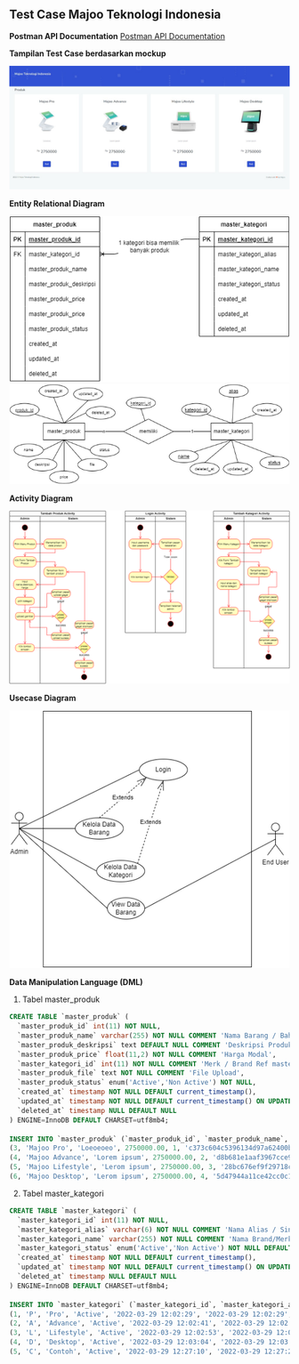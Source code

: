 Test Case Majoo Teknologi Indonesia
-------
**Postman API Documentation**
<a href="https://documenter.getpostman.com/view/5487152/UVypycYQ" target="_blank">Postman API Documentation</a>

**Tampilan Test Case berdasarkan mockup**

<img src="/image/tampilan.jpeg" alt="View Produk" title="Produk view">

**Entity Relational Diagram**

<img src="/image/ERD.png" alt="ERD 1" title="Entity Relational Diagram 1">

<img src="/image/erd 2.png" alt="ERD 2" title="Entity Relational Diagram 2">

**Activity Diagram**

<img src="/image/activity.png" alt="Activity" title="Activity Diagram">

**Usecase Diagram**

<img src="/image/usecase.png" alt="Use Case" title="Use Case Diagram">

**Data Manipulation Language (DML)**
1. Tabel master_produk

```sql
CREATE TABLE `master_produk` (
  `master_produk_id` int(11) NOT NULL,
  `master_produk_name` varchar(255) NOT NULL COMMENT 'Nama Barang / Bahan Baku',
  `master_produk_deskripsi` text DEFAULT NULL COMMENT 'Deskripsi Produk',
  `master_produk_price` float(11,2) NOT NULL COMMENT 'Harga Modal',
  `master_kategori_id` int(11) NOT NULL COMMENT 'Merk / Brand Ref master_brand',
  `master_produk_file` text NOT NULL COMMENT 'File Upload',
  `master_produk_status` enum('Active','Non Active') NOT NULL,
  `created_at` timestamp NOT NULL DEFAULT current_timestamp(),
  `updated_at` timestamp NOT NULL DEFAULT current_timestamp() ON UPDATE current_timestamp(),
  `deleted_at` timestamp NULL DEFAULT NULL
) ENGINE=InnoDB DEFAULT CHARSET=utf8mb4;

INSERT INTO `master_produk` (`master_produk_id`, `master_produk_name`, `master_produk_deskripsi`, `master_produk_price`, `master_kategori_id`, `master_produk_file`, `master_produk_status`, `created_at`, `updated_at`, `deleted_at`) VALUES
(3, 'Majoo Pro', 'Loeoeoeo', 2750000.00, 1, 'c373c604c5396134d97a62400b9685e3.png', 'Active', '2022-03-29 12:21:56', '2022-03-29 12:37:40', NULL),
(4, 'Majoo Advance', 'Lorem ipsum', 2750000.00, 2, 'd8b681e1aaf3967cce9fc66bf7cb6cdb.png', 'Active', '2022-03-29 12:31:27', '2022-03-29 12:42:56', NULL),
(5, 'Majoo Lifestyle', 'Lerom ipsum', 2750000.00, 3, '28bc676ef9f29718c6c5e179ea7354ee.png', 'Active', '2022-03-29 12:32:15', '2022-03-29 12:32:15', NULL),
(6, 'Majoo Desktop', 'Lerom ipsum', 2750000.00, 4, '5d47944a11ce42cc0c17fc5c41b94bb1.png', 'Active', '2022-03-29 12:32:49', '2022-03-29 12:32:49', NULL);
```

2. Tabel master_kategori
```sql
CREATE TABLE `master_kategori` (
  `master_kategori_id` int(11) NOT NULL,
  `master_kategori_alias` varchar(6) NOT NULL COMMENT 'Nama Alias / Singkatan',
  `master_kategori_name` varchar(255) NOT NULL COMMENT 'Nama Brand/Merk',
  `master_kategori_status` enum('Active','Non Active') NOT NULL DEFAULT 'Active' COMMENT 'Status Brand/Merk',
  `created_at` timestamp NOT NULL DEFAULT current_timestamp(),
  `updated_at` timestamp NOT NULL DEFAULT current_timestamp() ON UPDATE current_timestamp(),
  `deleted_at` timestamp NULL DEFAULT NULL
) ENGINE=InnoDB DEFAULT CHARSET=utf8mb4;

INSERT INTO `master_kategori` (`master_kategori_id`, `master_kategori_alias`, `master_kategori_name`, `master_kategori_status`, `created_at`, `updated_at`, `deleted_at`) VALUES
(1, 'P', 'Pro', 'Active', '2022-03-29 12:02:29', '2022-03-29 12:02:29', NULL),
(2, 'A', 'Advance', 'Active', '2022-03-29 12:02:41', '2022-03-29 12:02:41', NULL),
(3, 'L', 'Lifestyle', 'Active', '2022-03-29 12:02:53', '2022-03-29 12:02:53', NULL),
(4, 'D', 'Desktop', 'Active', '2022-03-29 12:03:04', '2022-03-29 12:03:04', NULL),
(5, 'C', 'Contoh', 'Active', '2022-03-29 12:27:10', '2022-03-29 12:27:22', '2022-03-29 12:27:22');
```